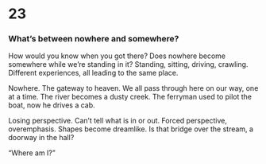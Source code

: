 # 23

### What’s between nowhere and somewhere?

How would you know when you got there? Does nowhere become somewhere while we’re standing in it? Standing, sitting, driving, crawling. Different experiences, all leading to the same place.

Nowhere. The gateway to heaven. We all pass through here on our way, one at a time. The river becomes a dusty creek. The ferryman used to pilot the boat, now he drives a cab. 

Losing perspective.  Can’t tell what is in or out. Forced perspective, overemphasis. Shapes become dreamlike. Is that bridge over the stream, a doorway in the hall? 

“Where am I?”